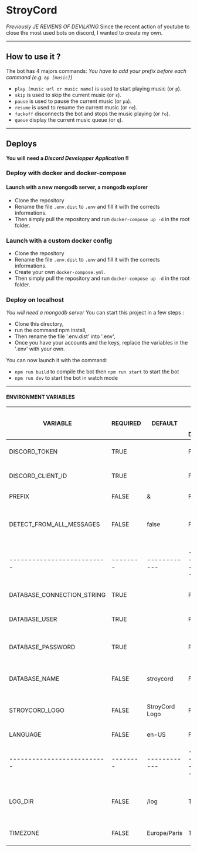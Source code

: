 # StroyCord

_Previously JE REVIENS OF DEVILKING_
Since the recent action of youtube to close the most used bots on discord, I wanted to create my own.

---

## How to use it ?

The bot has 4 majors commands:
_You have to add your prefix before each command (e.g. `&p [music]`)_

- `play [music url or music name]` is used to start playing music (or `p`).
- `skip` is used to skip the current music (or `s`).
- `pause` is used to pause the current music (or `pa`).
- `resume` is used to resume the current music (or `re`).
- `fuckoff` disconnects the bot and stops the music playing (or `fo`).
- `queue` display the current music queue (or `q`).

---

## Deploys

**You will need a _Discord Developper Application_ !!**

### Deploy with docker and docker-compose

#### Launch with a new mongodb server, a mongodb explorer

- Clone the repository
- Rename the file `.env.dist` to `.env` and fill it with the corrects informations.
- Then simply pull the repository and run `docker-compose up -d` in the root folder.

### Launch with a custom docker config

- Clone the repository
- Rename the file `.env.dist` to `.env` and fill it with the corrects informations.
- Create your own `docker-compose.yml`.
- Then simply pull the repository and run `docker-compose up -d` in the root folder.

### Deploy on localhost

_You will need a mongodb server_
You can start this project in a few steps :

- Clone this directory,
- run the command npm install,
- Then rename the file '.env.dist' into '.env',
- Once you have your accounts and the keys, replace the variables in the '.env' with your own.

You can now launch it with the command:

- `npm run build` to compile the bot
  then `npm run start` to start the bot
- `npm run dev` to start the bot in watch mode

---

#### ENVIRONMENT VARIABLES

| VARIABLE                   | REQUIRED | DEFAULT        | USED ONLY FOR DOCKER | DESCRIPTION                                               |
| -------------------------- | -------- | -------------- | -------------------- | --------------------------------------------------------- |
| DISCORD_TOKEN              | TRUE     |                | FALSE                | string - Your discord app token                           |
| DISCORD_CLIENT_ID          | TRUE     |                | FALSE                | string - Your discord client id                           |
| PREFIX                     | FALSE    | &              | FALSE                | string - Your bot prefix                                  |
| DETECT_FROM_ALL_MESSAGES   | FALSE    | false          | FALSE                | boolean - Used to directly detect and play a youtube link |
| -------------------------- | -------- | ------------   | -------------------- | ------------------------------------------                |
| DATABASE_CONNECTION_STRING | TRUE     |                | FALSE                | string - Your mongodb uri string                          |
| DATABASE_USER              | TRUE     |                | FALSE                | string - Your mongodb user name                           |
| DATABASE_PASSWORD          | TRUE     |                | FALSE                | string - Your mongodb user password                       |
| DATABASE_NAME              | FALSE    | stroycord      | FALSE                | string - Your mongodb database name                       |
| STROYCORD_LOGO             | FALSE    | StroyCord Logo | FALSE                | string - The avatar url you want to give to the bot       |
| LANGUAGE                   | FALSE    | en-US          | FALSE                | string - The bot language                                 |
| -------------------------- | -------- | ------------   | -------------------- | ------------------------------------------                |
| LOG_DIR                    | FALSE    | /log           | TRUE                 | string - Your logging directory path use for docker       |
| TIMEZONE                   | FALSE    | Europe/Paris   | TRUE                 | string - Your container timezone                          |
